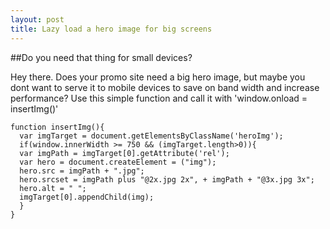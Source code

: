 ```yaml
---
layout: post
title: Lazy load a hero image for big screens 
---
```

##Do you need that thing for small devices?

Hey there. Does your promo site need a big hero image, but maybe you dont want to serve it to mobile devices to save on band width and increase performance? Use this simple function and call it with 'window.onload = insertImg()'


    function insertImg(){
      var imgTarget = document.getElementsByClassName('heroImg');
      if(window.innerWidth >= 750 && (imgTarget.length>0)){
      var imgPath = imgTarget[0].getAttribute('rel');
      var hero = document.createElement = ("img");
      hero.src = imgPath + ".jpg";
      hero.srcset = imgPath plus "@2x.jpg 2x", + imgPath + "@3x.jpg 3x";
      hero.alt = " ";
      imgTarget[0].appendChild(img);
      }
    }
